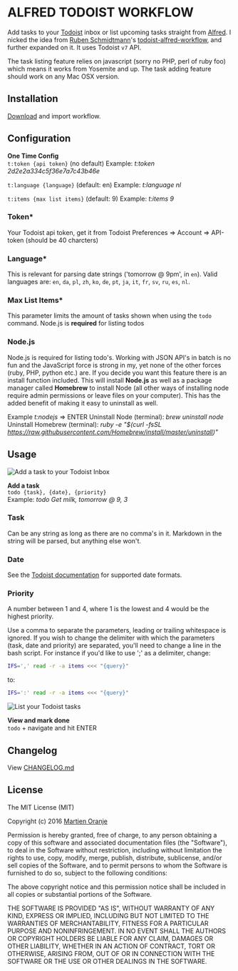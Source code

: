 # ALFRED TODOIST WORKFLOW
Add tasks to your [Todoist](https://todoist.com/ "Todoist") inbox or list upcoming tasks straight from [Alfred](https://www.alfredapp.com "Alfred"). I nicked the idea from [Ruben Schmidtmann](https://github.com/rubenschmidtmann "Ruben Schmidtmann")'s [todoist-alfred-workflow](https://github.com/rubenschmidtmann/todoist-alfred-workflow "todoist-alfred-workflow"), and further expanded on it. It uses Todoist `v7` API.

The task listing feature relies on javascript (sorry no PHP, perl of ruby foo) which means it works from Yosemite and up. The task adding feature should work on any Mac OSX version.

## Installation
[Download](https://github.com/moranje/alfred-workflow-todoist/raw/master/dist/Alfred%20Workflow%20Todoist.alfredworkflow) and import workflow.

## Configuration 

**One Time Config**  
`t:token {api token}`  (no default)
Example: _t:token 2d2e2a334c5f36e7a7c43b46e_

`t:language {language}`  (default: en)
Example: _t:language nl_

`t:items {max list items}`  (default: 9)
Example: _t:items 9_

### Token*
Your Todoist api token, get it from Todoist Preferences => Account => API-token (should be 40 charcters)

### Language*
This is relevant for parsing date strings ('tomorrow @ 9pm', in `en`). Valid languages are: `en`, `da`, `pl`, `zh`, `ko`, `de`, `pt`, `ja`, `it`, `fr`, `sv`, `ru`, `es`, `nl`.

### Max List Items*
This parameter limits the amount of tasks shown when using the `todo` command. Node.js is **required** for listing todos

### Node.js
Node.js is required for listing todo's. Working with JSON API's in batch is no fun and the JavaScript force is strong in my, yet none of the other forces (ruby, PHP, python etc.) are. If you decide you want this feature there is an install function included. This will install **Node.js** as well as a package manager called **Homebrew** to install Node (all other ways of installing node require admin permissions or leave files on your computer). This has the added benefit of making it easy to uninstall as well.

Example _t:nodejs_ => ENTER
Uninstall Node (terminal): _brew uninstall node_
Uninstall Homebrew (terminal): _ruby -e "$(curl -fsSL https://raw.githubusercontent.com/Homebrew/install/master/uninstall)"_

## Usage
![](https://raw.githubusercontent.com/moranje/alfred-workflow-todoist/master/images/add-task.png "Add a task to your Todoist Inbox")  

**Add a task**  
`todo {task}, {date}, {priority}`  
Example: _todo Get milk, tomorrow @ 9, 3_  

### Task
Can be any string as long as there are no comma's in it. Markdown in the string will be parsed, but anything else won't.

### Date
See the [Todoist documentation](https://support.todoist.com/hc/en-us/articles/205325931-Dates-and-Times "Todoist documentation") for supported date formats.

### Priority
A number between 1 and 4, where 1 is the lowest and 4 would be the highest priority.

Use a comma to separate the parameters, leading or trailing whitespace is ignored. If you wish to change the delimiter with which the parameters (task, date and priority) are separated, you'll need to change a line in the bash script. For instance if you'd like to use ';' as a delimiter, change:  
```bash
IFS=',' read -r -a items <<< "{query}"
```  
to:    
```bash
IFS=':' read -r -a items <<< "{query}"
```  

![](https://raw.githubusercontent.com/moranje/alfred-workflow-todoist/master/images/list-tasks.png "List your Todoist tasks ")  

**View and mark done**  
`todo` + navigate and hit ENTER  

## Changelog
View [CHANGELOG.md](https://github.com/moranje/alfred-workflow-todoist/blob/master/CHANGELOG.md "Changelog")

## License
The MIT License (MIT)

Copyright (c) 2016 [Martien Oranje](https://github.com/moranje)

Permission is hereby granted, free of charge, to any person obtaining a copy of this software and associated documentation files (the "Software"), to deal in the Software without restriction, including without limitation the rights to use, copy, modify, merge, publish, distribute, sublicense, and/or sell copies of the Software, and to permit persons to whom the Software is furnished to do so, subject to the following conditions:

The above copyright notice and this permission notice shall be included in all copies or substantial portions of the Software.

THE SOFTWARE IS PROVIDED "AS IS", WITHOUT WARRANTY OF ANY KIND, EXPRESS OR IMPLIED, INCLUDING BUT NOT LIMITED TO THE WARRANTIES OF MERCHANTABILITY, FITNESS FOR A PARTICULAR PURPOSE AND NONINFRINGEMENT. IN NO EVENT SHALL THE AUTHORS OR COPYRIGHT HOLDERS BE LIABLE FOR ANY CLAIM, DAMAGES OR OTHER LIABILITY, WHETHER IN AN ACTION OF CONTRACT, TORT OR OTHERWISE, ARISING FROM, OUT OF OR IN CONNECTION WITH THE SOFTWARE OR THE USE OR OTHER DEALINGS IN THE SOFTWARE.
